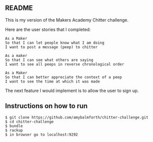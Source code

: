 ## README

This is my version of the Makers Academy Chitter challenge.

Here are the user stories that I completed:

```
As a Maker
So that I can let people know what I am doing  
I want to post a message (peep) to chitter

As a maker
So that I can see what others are saying  
I want to see all peeps in reverse chronological order

As a Maker
So that I can better appreciate the context of a peep
I want to see the time at which it was made
```

The next feature I would implement is to allow the user to sign up.

## Instructions on how to run

```
$ git clone https://github.com/amybalmforth/chitter-challenge.git
$ cd chitter-challenge
$ bundle
$ rackup
$ in browser go to localhost:9292
```
